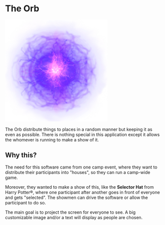 # The Orb

![The Orb](public/image/orb.png "The Orb")

The Orb distribute things to places in a random manner but keeping it as even as possible. There is nothing special in this application except it allows the whomever is running to make a show of it.

## Why this?
The need for this software came from one camp event, where they want to distribute their participants into "houses", so they can run a camp-wide game.

Moreover, they wanted to make a show of this, like the **Selector Hat** from Harry Potter®, where one participant after another goes in front of everyone and gets "selected". The showmen can drive the software or allow the participant to do so.

The main goal is to project the screen for everyone to see. A big customizable image and/or a text will display as people are chosen.